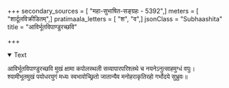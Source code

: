 +++
secondary_sources = [ "महा-सुभाषित-सङ्ग्रहः - 5392",]
meters = [ "शार्दूलविक्रीडितम्",]
pratimaala_letters = [ "श", "व",]
jsonClass = "Subhaashita"
title = "आविर्भूतविपाण्डुरच्छवि"

+++

<details open><summary>Text</summary>

आविर्भूतविपाण्डुरच्छवि मुखं क्षामा कपोलस्थली सव्यापारपरिश्लथे च नयनेऽनुत्साहमुग्धं वपुः।  
श्यामीभूतमुखं पयोधरयुगं मध्यः स्वभावोच्छ्रितो जातान्यैव मनोहराकृतिरहो गर्भोदये सुभ्रुवः॥
</details>
